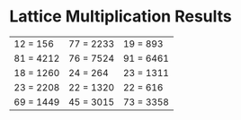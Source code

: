 # Lattice Multiplication Results

|   |   |   |
|---|---|---|
| 12 = 156 | 77 = 2233 | 19 = 893 |
| 81 = 4212 | 76 = 7524 | 91 = 6461 |
| 18 = 1260 | 24 = 264 | 23 = 1311 |
| 23 = 2208 | 22 = 1320 | 22 = 616 |
| 69 = 1449 | 45 = 3015 | 73 = 3358 |

